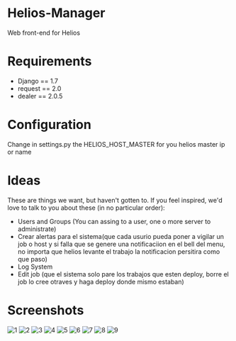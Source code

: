 Helios-Manager
==============

Web front-end for Helios

Requirements
==============
* Django == 1.7
* request == 2.0
* dealer == 2.0.5

Configuration
==============

Change in settings.py the HELIOS_HOST_MASTER for you helios master ip or name

Ideas
==============

These are things we want, but haven't gotten to.  If you feel
inspired, we'd love to talk to you about these (in no particular
order):

* Users and Groups (You can assing to a user, one o more server to administrate)
* Crear alertas para el sistema(que cada usurio pueda poner a vigilar un job o host y si falla que se genere una notificaciion en el bell del menu, no importa que helios levante el trabajo la notificacion persitira como que paso)
* Log System
* Edit job (que el sistema solo pare los trabajos que esten deploy, borre el job lo cree otraves y haga deploy donde mismo estaban)

Screenshots
==============
![1](https://cloud.githubusercontent.com/assets/7557763/9275034/478c1bde-4268-11e5-893a-4abddf25eea2.png)
![2](https://cloud.githubusercontent.com/assets/7557763/9275029/471d8606-4268-11e5-839e-f62e82abc054.png)
![3](https://cloud.githubusercontent.com/assets/7557763/9275027/47147e08-4268-11e5-9d0e-bfdac610447a.png)
![4](https://cloud.githubusercontent.com/assets/7557763/9275026/46fe13fc-4268-11e5-8272-b775e6b68ae1.png)
![5](https://cloud.githubusercontent.com/assets/7557763/9275033/4757a958-4268-11e5-8297-4cf40c2dd742.png)
![6](https://cloud.githubusercontent.com/assets/7557763/9275028/471b5638-4268-11e5-9141-386756a49caa.png)
![7](https://cloud.githubusercontent.com/assets/7557763/9275030/471fb200-4268-11e5-8813-be8d4739f501.png)
![8](https://cloud.githubusercontent.com/assets/7557763/9275031/473ab910-4268-11e5-8402-2c52d2760b6b.png)
![9](https://cloud.githubusercontent.com/assets/7557763/9275032/474574ae-4268-11e5-8558-9c81b507beb6.png)